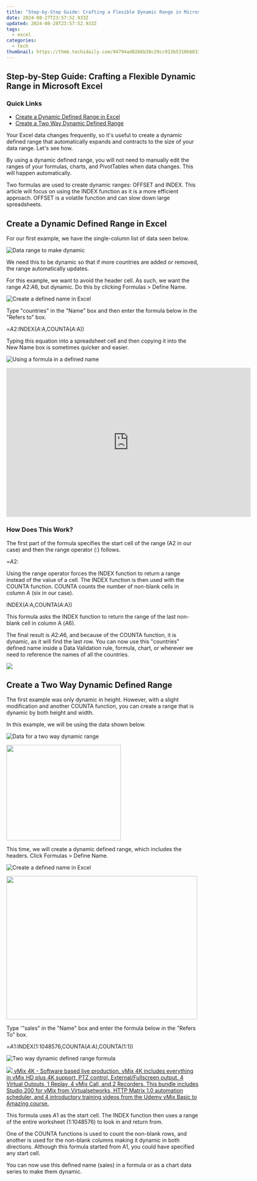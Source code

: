 ```yaml
---
title: "Step-by-Step Guide: Crafting a Flexible Dynamic Range in Microsoft Excel"
date: 2024-08-27T23:57:52.933Z
updated: 2024-08-28T23:57:52.933Z
tags:
  - excel
categories:
  - tech
thumbnail: https://thmb.techidaily.com/94794ad0266b38c29cc913b5310b6833aba7a42cc29cc084bb2db9c76fd1be31.jpg
---
```


## Step-by-Step Guide: Crafting a Flexible Dynamic Range in Microsoft Excel

### Quick Links

* [Create a Dynamic Defined Range in Excel](https://screen-activity-recording.techidaily.com/updated-unveiling-the-art-of-smoothing-zoom-screenshots/)
* [Create a Two Way Dynamic Defined Range](https://instagram-video-files.techidaily.com/new-quicken-video-playback-on-instagram-apps-for-2024/)

 Your Excel data changes frequently, so it's useful to create a dynamic defined range that automatically expands and contracts to the size of your data range. Let's see how.

 By using a dynamic defined range, you will not need to manually edit the ranges of your formulas, charts, and PivotTables when data changes. This will happen automatically.

 Two formulas are used to create dynamic ranges: OFFSET and INDEX. This article will focus on using the INDEX function as it is a more efficient approach. OFFSET is a volatile function and can slow down large spreadsheets.

##  Create a Dynamic Defined Range in Excel

 For our first example, we have the single-column list of data seen below.

![Data range to make dynamic](https://static1.howtogeekimages.com/wordpress/wp-content/uploads/2020/01/one-column-list.png) 

 We need this to be dynamic so that if more countries are added or removed, the range automatically updates.

 For this example, we want to avoid the header cell. As such, we want the range $A$2:$A$6, but dynamic. Do this by clicking Formulas > Define Name.

![Create a defined name in Excel](https://static1.howtogeekimages.com/wordpress/wp-content/uploads/2020/01/define-name-2.png) 

 Type "countries" in the "Name" box and then enter the formula below in the "Refers to" box.

=$A$2:INDEX($A:$A,COUNTA($A:$A))

 Typing this equation into a spreadsheet cell and then copying it into the New Name box is sometimes quicker and easier.

![Using a formula in a defined name](https://static1.howtogeekimages.com/wordpress/wp-content/uploads/2020/01/define-name-details.png) 

<!-- affiliate ads begin -->
<a href="https://secure.2checkout.com/order/checkout.php?PRODS=2337838&QTY=1&AFFILIATE=108875&CART=1"><iframe width="640" height="390" src="https://www.youtube.com/embed/rzZwphIv4RM" title="APFill - Ink and Toner Coverage Calculator" frameborder="0" allow="accelerometer; autoplay; clipboard-write; encrypted-media; gyroscope; picture-in-picture; web-share" referrerpolicy="strict-origin-when-cross-origin" allowfullscreen></iframe></a>
<!-- affiliate ads end -->
###  How Does This Work?

 The first part of the formula specifies the start cell of the range (A2 in our case) and then the range operator (:) follows.

=$A$2:

 Using the range operator forces the INDEX function to return a range instead of the value of a cell. The INDEX function is then used with the COUNTA function. COUNTA counts the number of non-blank cells in column A (six in our case).

INDEX($A:$A,COUNTA($A:$A))

 This formula asks the INDEX function to return the range of the last non-blank cell in column A ($A$6).

 The final result is $A$2:$A$6, and because of the COUNTA function, it is dynamic, as it will find the last row. You can now use this "countries" defined name inside a Data Validation rule, formula, chart, or wherever we need to reference the names of all the countries.

<!-- affiliate ads begin -->
<a href="https://store.nero.com/order/checkout.php?PRODS=42570605&QTY=1&AFFILIATE=108875&CART=1"><img src="http://cdnwww.nero.com/nero-com-wAssets/img/banners/2023/usbXcopy/Nero_USB_x_copy_Screen_2.png" border="0"></a>
<!-- affiliate ads end -->
##  Create a Two Way Dynamic Defined Range

 The first example was only dynamic in height. However, with a slight modification and another COUNTA function, you can create a range that is dynamic by both height and width.

 In this example, we will be using the data shown below.

![Data for a two way dynamic range](https://static1.howtogeekimages.com/wordpress/wp-content/uploads/2020/01/data-for-two-way-1.png) 

<!-- affiliate ads begin -->
<a href="https://bluettius.sjv.io/c/5597632/2027209/17108" target="_top" id="2027209"><img src="//a.impactradius-go.com/display-ad/17108-2027209" border="0" alt="" width="300" height="250"/></a><img height="0" width="0" src="https://imp.pxf.io/i/5597632/2027209/17108" style="position:absolute;visibility:hidden;" border="0" />
<!-- affiliate ads end -->
 This time, we will create a dynamic defined range, which includes the headers. Click Formulas > Define Name.

![Create a defined name in Excel](https://static1.howtogeekimages.com/wordpress/wp-content/uploads/2020/01/define-name-2.png) 

<!-- affiliate ads begin -->
<a href="https://electronicx.pxf.io/c/5597632/1872456/14483" target="_top" id="1872456"><img src="//a.impactradius-go.com/display-ad/14483-1872456" border="0" alt="" width="500" height="375"/></a><img height="0" width="0" src="https://imp.pxf.io/i/5597632/1872456/14483" style="position:absolute;visibility:hidden;" border="0" />
<!-- affiliate ads end -->
 Type '"sales" in the "Name" box and enter the formula below in the "Refers To" box.

=$A$1:INDEX($1:$1048576,COUNTA($A:$A),COUNTA($1:$1))

![Two way dynamic defined range formula](https://static1.howtogeekimages.com/wordpress/wp-content/uploads/2020/01/second-formula.png) 

<!-- affiliate ads begin -->
<a href="https://secure.2checkout.com/order/checkout.php?PRODS=30901369&QTY=1&AFFILIATE=108875&CART=1"> <img src="https://secure.avangate.com/images/merchant/ce9a6fb2becc2d235e62b125e9260102/products/1_copy_vMixCallScreenshot1-large.jpg" border="0"> vMix 4K - Software based live production. vMix 4K includes everything in vMix HD plus 4K support, PTZ control, External/Fullscreen output, 4 Virtual Outputs, 1 Replay, 4 vMix Call, and 2 Recorders. 
This bundle includes Studio 200 for vMix from Virtualsetworks, HTTP Matrix 1.0 automation scheduler, and 4 introductory training videos from the Udemy vMix Basic to Amazing course. </a>
<!-- affiliate ads end -->
 This formula uses $A$1 as the start cell. The INDEX function then uses a range of the entire worksheet ($1:$1048576) to look in and return from.

 One of the COUNTA functions is used to count the non-blank rows, and another is used for the non-blank columns making it dynamic in both directions. Although this formula started from A1, you could have specified any start cell.

 You can now use this defined name (sales) in a formula or as a chart data series to make them dynamic.

<ins class="adsbygoogle"
     style="display:block"
     data-ad-format="autorelaxed"
     data-ad-client="ca-pub-7571918770474297"
     data-ad-slot="1223367746"></ins>



<ins class="adsbygoogle"
     style="display:block"
     data-ad-client="ca-pub-7571918770474297"
     data-ad-slot="8358498916"
     data-ad-format="auto"
     data-full-width-responsive="true"></ins>


